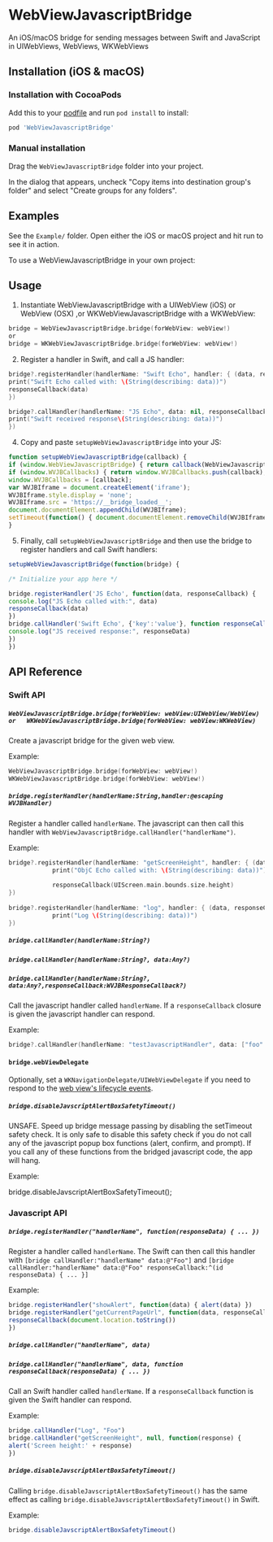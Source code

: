 # WebViewJavascriptBridge
An iOS/macOS bridge for sending messages between Swift and JavaScript in UIWebViews, WebViews, WKWebViews


Installation (iOS & macOS)
------------------------

### Installation with CocoaPods
Add this to your [podfile](https://guides.cocoapods.org/using/getting-started.html) and run `pod install` to install:

```ruby
pod 'WebViewJavascriptBridge'
```
### Manual installation

Drag the `WebViewJavascriptBridge` folder into your project.

In the dialog that appears, uncheck "Copy items into destination group's folder" and select "Create groups for any folders".

Examples
--------

See the `Example/` folder. Open either the iOS or macOS project and hit run to see it in action.

To use a WebViewJavascriptBridge in your own project:

Usage
-----

1) Instantiate WebViewJavascriptBridge with a UIWebView (iOS) or WebView (OSX)  ,or WKWebViewJavascriptBridge with      a WKWebView:

```Swift
bridge = WebViewJavascriptBridge.bridge(forWebView: webView!) 
or
bridge = WKWebViewJavascriptBridge.bridge(forWebView: webView!) 

```

2) Register a handler in Swift, and call a JS handler:

```Swift
bridge?.registerHandler(handlerName: "Swift Echo", handler: { (data, responseCallback) in
print("Swift Echo called with: \(String(describing: data))")
responseCallback(data)
})

bridge?.callHandler(handlerName: "JS Echo", data: nil, responseCallback: { (data) in
print("Swift received response\(String(describing: data))")
})
```

4) Copy and paste `setupWebViewJavascriptBridge` into your JS:

```javascript
function setupWebViewJavascriptBridge(callback) {
if (window.WebViewJavascriptBridge) { return callback(WebViewJavascriptBridge); }
if (window.WVJBCallbacks) { return window.WVJBCallbacks.push(callback); }
window.WVJBCallbacks = [callback];
var WVJBIframe = document.createElement('iframe');
WVJBIframe.style.display = 'none';
WVJBIframe.src = 'https://__bridge_loaded__';
document.documentElement.appendChild(WVJBIframe);
setTimeout(function() { document.documentElement.removeChild(WVJBIframe) }, 0)
}
```

5) Finally, call `setupWebViewJavascriptBridge` and then use the bridge to register handlers and call Swift handlers:

```javascript
setupWebViewJavascriptBridge(function(bridge) {

/* Initialize your app here */

bridge.registerHandler('JS Echo', function(data, responseCallback) {
console.log("JS Echo called with:", data)
responseCallback(data)
})
bridge.callHandler('Swift Echo', {'key':'value'}, function responseCallback(responseData) {
console.log("JS received response:", responseData)
})
})
```

API Reference
-------------

### Swift API

##### `WebViewJavascriptBridge.bridge(forWebView: webView:UIWebView/WebView) or   WKWebViewJavascriptBridge.bridge(forWebView: webView:WKWebView) `

Create a javascript bridge for the given web view.

Example:

```swift   
WebViewJavascriptBridge.bridge(forWebView: webView!) 
WKWebViewJavascriptBridge.bridge(forWebView: webView!) 
```

##### `bridge.registerHandler(handlerName:String,handler:@escaping WVJBHandler)`

Register a handler called `handlerName`. The javascript can then call this handler with `WebViewJavascriptBridge.callHandler("handlerName")`.

Example:

```Swift
bridge?.registerHandler(handlerName: "getScreenHeight", handler: { (data, responseCallback) in
            print("ObjC Echo called with: \(String(describing: data))")
            
            responseCallback(UIScreen.main.bounds.size.height)
})
 
bridge?.registerHandler(handlerName: "log", handler: { (data, responseCallback) in
            print("Log \(String(describing: data))")
})

```

##### `bridge.callHandler(handlerName:String?)`
##### `bridge.callHandler(handlerName:String?, data:Any?)`
##### `bridge.callHandler(handlerName:String?, data:Any?,responseCallback:WVJBResponseCallback?)`


Call the javascript handler called `handlerName`. If a `responseCallback` closure is given the javascript handler can respond.

Example:

```Swift
bridge?.callHandler(handlerName: "testJavascriptHandler", data: ["foo":"before ready"])

```

#### `bridge.webViewDelegate`

Optionally, set a `WKNavigationDelegate/UIWebViewDelegate` if you need to respond to the [web view's lifecycle events](https://developer.apple.com/reference/uikit/uiwebviewdelegate).

##### `bridge.disableJavscriptAlertBoxSafetyTimeout()`

UNSAFE. Speed up bridge message passing by disabling the setTimeout safety check. It is only safe to disable this safety check if you do not call any of the javascript popup box functions (alert, confirm, and prompt). If you call any of these functions from the bridged javascript code, the app will hang.

Example:

bridge.disableJavscriptAlertBoxSafetyTimeout();



### Javascript API

##### `bridge.registerHandler("handlerName", function(responseData) { ... })`

Register a handler called `handlerName`. The Swift can then call this handler with `[bridge callHandler:"handlerName" data:@"Foo"]` and `[bridge callHandler:"handlerName" data:@"Foo" responseCallback:^(id responseData) { ... }]`

Example:

```javascript
bridge.registerHandler("showAlert", function(data) { alert(data) })
bridge.registerHandler("getCurrentPageUrl", function(data, responseCallback) {
responseCallback(document.location.toString())
})
```


##### `bridge.callHandler("handlerName", data)`
##### `bridge.callHandler("handlerName", data, function responseCallback(responseData) { ... })`

Call an Swift handler called `handlerName`. If a `responseCallback` function is given the Swift handler can respond.

Example:

```javascript
bridge.callHandler("Log", "Foo")
bridge.callHandler("getScreenHeight", null, function(response) {
alert('Screen height:' + response)
})
```


##### `bridge.disableJavscriptAlertBoxSafetyTimeout()`

Calling `bridge.disableJavscriptAlertBoxSafetyTimeout()` has the same effect as calling `bridge.disableJavscriptAlertBoxSafetyTimeout()` in Swift.

Example:

```javascript
bridge.disableJavscriptAlertBoxSafetyTimeout()
```
